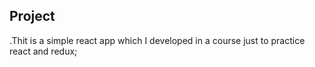 ## Project

.Thit is a simple react app which I developed in a course just to practice react and redux;
